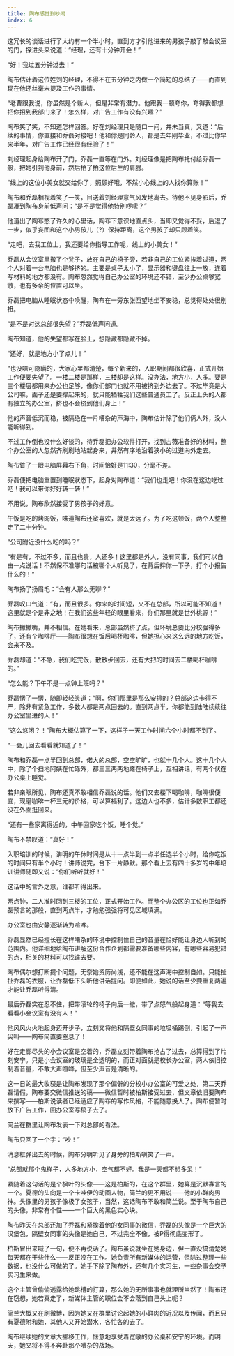 ```yaml
---
title: 陶布感觉到吵闹
index: 6
---
```


这冗长的谈话进行了大约有一个半小时，直到方才引他进来的男孩子敲了敲会议室的门，探进头来说道：“经理，还有十分钟开会！”

“好！我过五分钟过去！”

陶布估计着这位姓刘的经理，不得不在五分钟之内做一个简短的总结了——而直到现在他还丝毫未提及工作的事情。

“老曹跟我说，你虽然是个新人，但是非常有潜力。他跟我一顿夸你，夸得我都想把你招到我部门来了！怎么样，对广告工作有没有兴趣？”

陶布笑了笑，不知道怎样回答。好在刘经理只是随口一问，并未当真，又道：“后续的事情，你直接和乔磊对接吧！他和你是同龄人，都是去年刚毕业，不过比你早来半年，对广告工作已经很有经验了！”

刘经理起身给陶布开了门，乔磊一直等在门外。刘经理像是把陶布托付给乔磊一般，把她引到他身前，然后拍了拍这位后生的肩膀。

“线上的这位小美女就交给你了，照顾好哦，不然小心线上的人找你算账！”

陶布和乔磊相视着笑了一笑，目送着刘经理意气风发地离去。待他不见身影后，乔磊凑到陶布身前低声问：“是不是觉得他特别啰嗦？”

他道出了陶布憋了许久的心里话，陶布下意识地直点头，当即又觉得不妥，后退了一步，似乎妄图和这个小男孩儿（?）保持距离，这个男孩子却只顾着笑。

“走吧，去我工位上，我还要给你指导工作呢，线上的小美女！”

乔磊从会议室里搬了个凳子，放在自己的椅子旁，若非自己的工位紧挨着过道，两个人对着一台电脑也是够挤的。主要是桌子太小了，显示器和键盘往上一放，连着写材料的地方都没有。陶布忽然觉得自己办公室的环境还不错，至少办公桌够宽敞，也有多余的位置可以坐。

乔磊把电脑从睡眠状态中唤醒，陶布在一旁东张西望地坐不安稳，总觉得处处很别扭。

“是不是对这总部很失望？”乔磊低声问道。

陶布知道，他的失望都写在脸上，想隐藏都隐藏不掉。

“还好，就是地方小了点儿！”

“也没啥可隐瞒的，大家心里都清楚，每个新来的，入职期间都很欣喜，正式开始工作便要失望了。一楼二楼是那样，三楼却是这样。没办法，地方小，人多。要是三个楼层都用来办公也足够，像你们部门也就不用被挤到外边去了。不过毕竟是大公司嘛，面子还是要撑起来的，就只能牺牲我们这些普通员工了。反正上头的人都有独立的办公室，挤也不会挤到他们身上！”

他的声音低沉而稳，被隔绝在一片嘈杂的声海中，陶布估计除了他们俩人外，没人能听得到。

不过工作倒也没什么好谈的，待乔磊把办公软件打开，找到古薇准备好的材料，整个办公室的人忽然齐刷刷地站起身来，井然有序地沿着狭小的过道向外走去。

陶布瞥了一眼电脑屏幕右下角，时间恰好是11:30，分毫不差。

乔磊便把电脑重置到睡眠状态下，起身对陶布道：“我们也走吧！你没在这边吃过吧！我可以带你好好转一转！”

不用说，陶布欣然接受了男孩子的好意。

午饭是吃的烤肉饭，味道陶布还蛮喜欢，就是太远了。为了吃这顿饭，两个人整整走了二十分钟。

“公司附近没什么吃的吗？”

“有是有，不过不多，而且也贵，人还多！这里都是外人，没有同事，我们可以自由一点说话！不然保不准哪句话被哪个人听见了，在背后拌你一下子，打个小报告什么的！”

陶布扬了扬眉毛：“会有人那么无聊？”

乔磊叹口气道：“有，而且很多。你来的时间短，又不在总部，所以可能不知道！这里就是个是非之地！在我们这些年轻的眼里看来，你们那里就是世外桃源！”

陶布撇撇嘴，并不相信。在她看来，总部虽然挤了点，但环境总要比分校强得多了，还有个咖啡厅——陶布很想在饭后喝杯咖啡，但她担心来这么远的地方吃饭，会来不及。

乔磊却道：“不急，我们吃完饭，散散步回去，还有大把的时间去二楼喝杯咖啡的。”

“怎么能？下午不是一点钟上班吗？”

乔磊愣了一愣，随即轻轻笑道：“啊，你们那里是那么安排的？总部这边卡得不严，除非有紧急工作，多数人都是两点回去的。直到两点半，你都能到陆陆续续往办公室里进的人！”

“这么悠闲？！”陶布大概估算了一下，这样子一天工作时间六个小时都不到了。

“一会儿回去看看就知道了！”

陶布和乔磊一点半回到总部，偌大的总部，空空旷旷，也就十几个人。这十几个人中，除了个扫地阿姨在忙碌外，都三三两两地瘫在椅子上，互相讲话，有两个伏在办公桌上睡觉。

若非亲眼所见，陶布还真不敢相信乔磊说的话。他们又去楼下喝咖啡，咖啡很便宜，现磨咖啡一杯三元的价格，可以算福利了。这边人也不多，估计多数职工都还没在外面逛回来。

“还有一些家离得近的，中午回家吃个饭，睡个觉。”

陶布不禁叹道：“真好！”

入职培训的时候，讲明的午休时间是从十一点半到一点半任选半个小时，给你吃饭的时间只有半个小时！讲师说完，台下一片静默。那个看上去有四十多岁的中年培训讲师随即又说：“你们听听就好！”

这话中的言外之意，谁都听得出来。

两点钟，二人准时回到三楼的工位，正式开始工作。而整个办公区的工位也正如乔磊预言的那般，直到两点半，才勉勉强强将可见区域填满。

办公室也由安静逐渐转为喧哗。

乔磊显然已经擅长在这样嘈杂的环境中控制住自己的音量在恰好能让身边人听到的范围内。他详细地给陶布讲解这份合作企划都需要准备哪些内容，有哪些容易犯错的点，相关的材料可以找谁去要。

陶布偶尔想打断提个问题，无奈她资历尚浅，还不能在这声海中控制自如。只能扯扯乔磊的衣服，让乔磊低下头听他讲话提问。即便如此，她说的话至少要重复两遍才能让乔磊听得清。

最后乔磊实在忍不住，把带滚轮的椅子向后一撤，带了点怒气般起身道：“等我去看看小会议室有没有人！”

他风风火火地起身迈开步子，立刻又将他和隔壁女同事的垃圾桶踢倒，引起了一声尖叫——陶布简直要窒息了！

好在走廊尽头的小会议室是空着的，乔磊立刻带着陶布抢占了过去，总算得到了片刻安宁。只是小会议室的玻璃是全透明的，而正对面就是校长办公室，两人依旧控制着音量，不敢大声喧哗，但至少声音是清晰的。

这一日的最大收获是让陶布发现了那个偏僻的分校小办公室的可爱之处，第二天乔磊请假，陶布要交微信推送的稿——微信暂时被柏斯接受过去，但文章依旧要陶布来撰写——柏斯说读者已经适应了陶布的写作风格，不能随意换人了。陶布便暂时放下广告工作，回办公室写稿子去了。

简兰在群里让陶布发表一下对总部的看法。

陶布只回了一个字：“吵！”

消息框弹出去的时候，陶布分明听见了身旁的柏斯嗔笑了一声。

“总部就那个鬼样子，人多地方小，空气都不好。我是一天都不想多呆！”

紧随着这句话的是个枫叶的头像——这是柏斯的，在这个群里，她算是沉默寡言的一个。夏德的头向是一个卡哇伊的动画人物，简兰的更不用说——他的小鲜肉男神。头像里的男孩子像极了女孩子，当然，这话陶布不敢和简兰说。至于陶布自己的头像，非常有个性——一个巨大的黑色实心块。

陶布昨天在总部还加了乔磊和紧挨着他的女同事的微信，乔磊的头像是一个巨大的汉堡包，隔壁女同事的头像是她自己，不过完全不像，被P得彻底变形了。

柏斯冒出来喊了一句，便不再说话了。陶布虽说就坐在她身边，但一直没搞清楚她每天都在干些什么——反正没在工作。她负责所有新媒体的运营，但除过整理一些数据，也没什么可做的了。她手下除了陶布外，还有几个实习生，一些杂事会交予实习生来做。

这个主管曾偷偷透露给她跳槽的打算，那么她的无所事事也就理所当然了！陶布还在窃想，她若真走了，新媒体主管的职位会不会落到自己头上呢？

简兰大概又在刷微博，因为她又在群里讨论起她的小鲜肉的近况以及传闻，而且只有夏德附和她，其他人又开始潜水，各忙各的去了。

陶布继续她的文章大挪移工作，惬意地享受着宽敞的办公桌和安宁的环境。而明天，她又将不得不奔赴那个嘈杂的战场。
